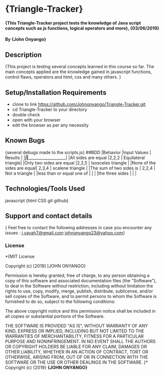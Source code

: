 ##
# {Triangle-Tracker}
#### {This Triangle-Tracker project tests the knowledge of Java script concepts such as js functions, logical operators and more}, {03/06/2019}
#### By **{John Onyango}**
## Description
{This project is testing several concepts learned in this course so far. The main concepts applied are the knowledge gained in javascript functions, control flaws, operators and html, css and many others. }
## Setup/Installation Requirements
* clone to link https://github.com/Johnonyango/Triangle-Tracker.git
* cd Triangle-Tracker to your directory
* double check
* open with your browser
* edit the browser as per any necessity
## Known Bugs
{several debugs made to the scripts.js}
##BDD
 |Behavior                   |Input Values             | Results             |
 |___________________________|_________________________|_____________________|
 |All sides are equal        |2,2,2                    | Equilateral triangle|
 |Only two sides are equal   |2,2,5                    | Isosceles triangle  |
 |None of the sides are equal| 2,3,4                   | scalene  triangle   |
 |The sum of two sides is    | 2,2,4                   |  Not a triangle     |
 |less than or equal one of  |                         |                     |
 |the three sides            |                         |                     |
## Technologies/Tools Used
javascript
{html
CSS
git
github}
## Support and contact details
{ Feel free to contact the following addresses in case you encounter any issues :
j.yayah7@gmail.com
johnonyango23@yahoo.com}

### License
*{MIT License

Copyright (c) [2019] [JOHN ONYANGO]

Permission is hereby granted, free of charge, to any person obtaining a copy
of this software and associated documentation files (the "Software"), to deal
in the Software without restriction, including without limitation the rights
to use, copy, modify, merge, publish, distribute, sublicense, and/or sell
copies of the Software, and to permit persons to whom the Software is
furnished to do so, subject to the following conditions:

The above copyright notice and this permission notice shall be included in all
copies or substantial portions of the Software.

THE SOFTWARE IS PROVIDED "AS IS", WITHOUT WARRANTY OF ANY KIND, EXPRESS OR
IMPLIED, INCLUDING BUT NOT LIMITED TO THE WARRANTIES OF MERCHANTABILITY,
FITNESS FOR A PARTICULAR PURPOSE AND NONINFRINGEMENT. IN NO EVENT SHALL THE
AUTHORS OR COPYRIGHT HOLDERS BE LIABLE FOR ANY CLAIM, DAMAGES OR OTHER
LIABILITY, WHETHER IN AN ACTION OF CONTRACT, TORT OR OTHERWISE, ARISING FROM,
OUT OF OR IN CONNECTION WITH THE SOFTWARE OR THE USE OR OTHER DEALINGS IN THE
SOFTWARE.
}*
Copyright (c) {2019} **{JOHN ONYANGO}**
